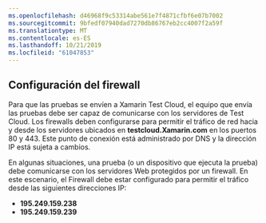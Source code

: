 ```yaml
---
ms.openlocfilehash: d46968f9c53314abe561e7f4871cfbf6e07b7002
ms.sourcegitcommit: 9bfedf07940dad7270db86767eb2cc4007f2a59f
ms.translationtype: MT
ms.contentlocale: es-ES
ms.lasthandoff: 10/21/2019
ms.locfileid: "61047853"
---
```

## <a name="firewall-configuration"></a>Configuración del firewall

Para que las pruebas se envíen a Xamarin Test Cloud, el equipo que envía las pruebas debe ser capaz de comunicarse con los servidores de Test Cloud. Los firewalls deben configurarse para permitir el tráfico de red hacia y desde los servidores ubicados en **testcloud.Xamarin.com** en los puertos 80 y 443. Este punto de conexión está administrado por DNS y la dirección IP está sujeta a cambios. 

En algunas situaciones, una prueba (o un dispositivo que ejecuta la prueba) debe comunicarse con los servidores Web protegidos por un firewall. En este escenario, el Firewall debe estar configurado para permitir el tráfico desde las siguientes direcciones IP:

* **195.249.159.238**
* **195.249.159.239**
